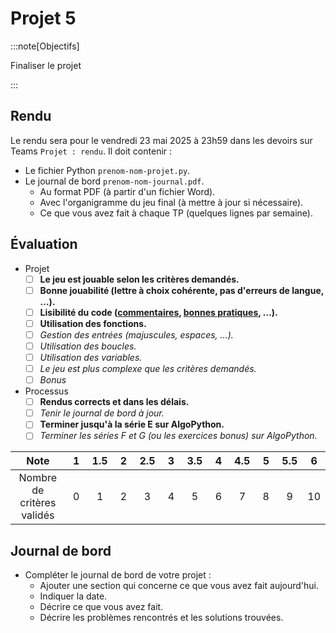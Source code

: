 # Projet 5

:::note[Objectifs]

Finaliser le projet

:::

## Rendu

Le rendu sera pour le vendredi 23 mai 2025 à 23h59 dans les devoirs sur Teams `Projet : rendu`. Il doit contenir :

- Le fichier Python `prenom-nom-projet.py`.
- Le journal de bord `prenom-nom-journal.pdf`.
  - Au format PDF (à partir d'un fichier Word).
  - Avec l'organigramme du jeu final (à mettre à jour si nécessaire).
  - Ce que vous avez fait à chaque TP (quelques lignes par semaine).

## Évaluation

- Projet
  - [ ] **Le jeu est jouable selon les critères demandés.**
  - [ ] **Bonne jouabilité (lettre à choix cohérente, pas d'erreurs de langue, &hellip;).**
  - [ ] **Lisibilité du code ([commentaires](https://www.w3schools.com/python/python_comments.asp), [bonnes pratiques](https://www.carnets.info/python/pep8/), &hellip;).**
  - [ ] **Utilisation des fonctions.**
  - [ ] _Gestion des entrées (majuscules, espaces, &hellip;)._
  - [ ] _Utilisation des boucles._
  - [ ] _Utilisation des variables._
  - [ ] _Le jeu est plus complexe que les critères demandés._
  - [ ] _Bonus_
- Processus
  - [ ] **Rendus corrects et dans les délais.**
  - [ ] _Tenir le journal de bord à jour._
  - [ ] **Terminer jusqu'à la série E sur AlgoPython.**
  - [ ] _Terminer les séries F et G (ou les exercices bonus) sur AlgoPython._

|            Note            | &nbsp;1&nbsp; | 1.5 | &nbsp;2&nbsp; | 2.5 | &nbsp;3&nbsp; | 3.5 | &nbsp;4&nbsp; | 4.5 | &nbsp;5&nbsp; | 5.5 | &nbsp;6&nbsp; |
| :------------------------: | :-----------: | :-: | :-----------: | :-: | :-----------: | :-: | :-----------: | :-: | :-----------: | :-: | :-----------: |
| Nombre de critères validés |       0       |  1  |       2       |  3  |       4       |  5  |       6       |  7  |       8       |  9  |      10       |

## Journal de bord

- Compléter le journal de bord de votre projet :
  - Ajouter une section qui concerne ce que vous avez fait aujourd'hui.
  - Indiquer la date.
  - Décrire ce que vous avez fait.
  - Décrire les problèmes rencontrés et les solutions trouvées.
